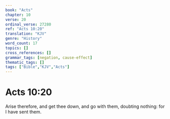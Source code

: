```yaml
---
book: "Acts"
chapter: 10
verse: 20
ordinal_verse: 27280
ref: "Acts 10:20"
translation: "KJV"
genre: "History"
word_count: 17
topics: []
cross_references: []
grammar_tags: [negation, cause-effect]
thematic_tags: []
tags: ["Bible","KJV","Acts"]
---
```


# Acts 10:20

Arise therefore, and get thee down, and go with them, doubting nothing: for I have sent them.
